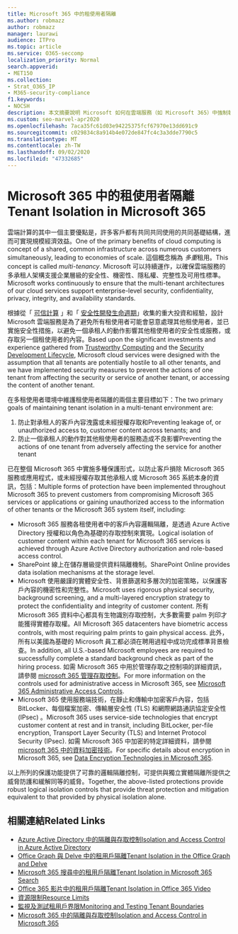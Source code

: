 ```yaml
---
title: Microsoft 365 中的租使用者隔離
ms.author: robmazz
author: robmazz
manager: laurawi
audience: ITPro
ms.topic: article
ms.service: O365-seccomp
localization_priority: Normal
search.appverid:
- MET150
ms.collection:
- Strat_O365_IP
- M365-security-compliance
f1.keywords:
- NOCSH
description: 本文摘要說明 Microsoft 如何在雲端服務（如 Microsoft 365）中強制執行租使用者隔離。
ms.custom: seo-marvel-apr2020
ms.openlocfilehash: 7aca35fc61d03e94225375fcf67970e13dd691c9
ms.sourcegitcommit: c029834c8a914b4e072de847fc4c3a3dde7790c5
ms.translationtype: MT
ms.contentlocale: zh-TW
ms.lasthandoff: 09/02/2020
ms.locfileid: "47332685"
---
```

# <a name="tenant-isolation-in-microsoft-365"></a><span data-ttu-id="a8f57-103">Microsoft 365 中的租使用者隔離</span><span class="sxs-lookup"><span data-stu-id="a8f57-103">Tenant Isolation in Microsoft 365</span></span>

<span data-ttu-id="a8f57-104">雲端計算的其中一個主要優點是，許多客戶都有共同共同使用的共同基礎結構，進而可實現規模經濟效益。</span><span class="sxs-lookup"><span data-stu-id="a8f57-104">One of the primary benefits of cloud computing is concept of a shared, common infrastructure across numerous customers simultaneously, leading to economies of scale.</span></span> <span data-ttu-id="a8f57-105">這個概念稱為 *多重*租用。</span><span class="sxs-lookup"><span data-stu-id="a8f57-105">This concept is called *multi-tenancy*.</span></span> <span data-ttu-id="a8f57-106">Microsoft 可以持續運作，以確保雲端服務的多承租人架構支援企業層級的安全性、機密性、隱私權、完整性及可用性標準。</span><span class="sxs-lookup"><span data-stu-id="a8f57-106">Microsoft works continuously to ensure that the multi-tenant architectures of our cloud services support enterprise-level security, confidentiality, privacy, integrity, and availability standards.</span></span>

<span data-ttu-id="a8f57-107">根據從「 [可信計算](https://www.microsoft.com/trust-center) 」和「 [安全性開發生命週期](https://www.microsoft.com/securityengineering/sdl/)」收集的重大投資和經驗，設計 Microsoft 雲端服務是為了避免所有租使用者可能會惡意處理其他租使用者，並已實施安全性措施，以避免一個承租人的動作影響其他租使用者的安全性或服務，或存取另一個租使用者的內容。</span><span class="sxs-lookup"><span data-stu-id="a8f57-107">Based upon the significant investments and experience gathered from [Trustworthy Computing](https://www.microsoft.com/trust-center) and the [Security Development Lifecycle](https://www.microsoft.com/securityengineering/sdl/), Microsoft cloud services were designed with the assumption that all tenants are potentially hostile to all other tenants, and we have implemented security measures to prevent the actions of one tenant from affecting the security or service of another tenant, or accessing the content of another tenant.</span></span>

<span data-ttu-id="a8f57-108">在多租使用者環境中維護租使用者隔離的兩個主要目標如下：</span><span class="sxs-lookup"><span data-stu-id="a8f57-108">The two primary goals of maintaining tenant isolation in a multi-tenant environment are:</span></span>

1.    <span data-ttu-id="a8f57-109">防止對承租人的客戶內容洩露或未經授權存取和</span><span class="sxs-lookup"><span data-stu-id="a8f57-109">Preventing leakage of, or unauthorized access to, customer content across tenants; and</span></span>
2.    <span data-ttu-id="a8f57-110">防止一個承租人的動作對其他租使用者的服務造成不良影響</span><span class="sxs-lookup"><span data-stu-id="a8f57-110">Preventing the actions of one tenant from adversely affecting the service for another tenant</span></span>

<span data-ttu-id="a8f57-111">已在整個 Microsoft 365 中實施多種保護形式，以防止客戶損除 Microsoft 365 服務或應用程式，或未經授權存取其他承租人或 Microsoft 365 系統本身的資訊，包括：</span><span class="sxs-lookup"><span data-stu-id="a8f57-111">Multiple forms of protection have been implemented throughout Microsoft 365 to prevent customers from compromising Microsoft 365 services or applications or gaining unauthorized access to the information of other tenants or the Microsoft 365 system itself, including:</span></span>

- <span data-ttu-id="a8f57-112">Microsoft 365 服務各租使用者中的客戶內容邏輯隔離，是透過 Azure Active Directory 授權和以角色為基礎的存取控制來實現。</span><span class="sxs-lookup"><span data-stu-id="a8f57-112">Logical isolation of customer content within each tenant for Microsoft 365 services is achieved through Azure Active Directory authorization and role-based access control.</span></span>
- <span data-ttu-id="a8f57-113">SharePoint 線上在儲存層級提供資料隔離機制。</span><span class="sxs-lookup"><span data-stu-id="a8f57-113">SharePoint Online provides data isolation mechanisms at the storage level.</span></span>
- <span data-ttu-id="a8f57-114">Microsoft 使用嚴謹的實體安全性、背景篩選和多層次的加密策略，以保護客戶內容的機密性和完整性。</span><span class="sxs-lookup"><span data-stu-id="a8f57-114">Microsoft uses rigorous physical security, background screening, and a multi-layered encryption strategy to protect the confidentiality and integrity of customer content.</span></span> <span data-ttu-id="a8f57-115">所有 Microsoft 365 資料中心都具有生物識別存取控制，大多數需要 palm 列印才能獲得實體存取權。</span><span class="sxs-lookup"><span data-stu-id="a8f57-115">All Microsoft 365 datacenters have biometric access controls, with most requiring palm prints to gain physical access.</span></span> <span data-ttu-id="a8f57-116">此外，所有以美國為基礎的 Microsoft 員工都必須在聘用過程中成功完成標準背景檢查。</span><span class="sxs-lookup"><span data-stu-id="a8f57-116">In addition, all U.S.-based Microsoft employees are required to successfully complete a standard background check as part of the hiring process.</span></span> <span data-ttu-id="a8f57-117">如需 Microsoft 365 中用於管理存取之控制項的詳細資訊，請參閱 [microsoft 365 管理存取控制](microsoft-365-administrative-access-controls-overview.md)。</span><span class="sxs-lookup"><span data-stu-id="a8f57-117">For more information on the controls used for administrative access in Microsoft 365, see [Microsoft 365 Administrative Access Controls](microsoft-365-administrative-access-controls-overview.md).</span></span>
- <span data-ttu-id="a8f57-118">Microsoft 365 使用服務端技術，在靜止和傳輸中加密客戶內容，包括 BitLocker、每個檔案加密、傳輸層安全性 (TLS) 和網際網路通訊協定安全性 (IPsec) 。</span><span class="sxs-lookup"><span data-stu-id="a8f57-118">Microsoft 365 uses service-side technologies that encrypt customer content at rest and in transit, including BitLocker, per-file encryption, Transport Layer Security (TLS) and Internet Protocol Security (IPsec).</span></span> <span data-ttu-id="a8f57-119">如需 Microsoft 365 中加密的特定詳細資料，請參閱 [microsoft 365 中的資料加密技術](https://docs.microsoft.com/microsoft-365/compliance/office-365-encryption-in-the-microsoft-cloud-overview)。</span><span class="sxs-lookup"><span data-stu-id="a8f57-119">For specific details about encryption in Microsoft 365, see [Data Encryption Technologies in Microsoft 365](https://docs.microsoft.com/microsoft-365/compliance/office-365-encryption-in-the-microsoft-cloud-overview).</span></span>

<span data-ttu-id="a8f57-120">以上所列的保護功能提供了可靠的邏輯隔離控制，可提供與獨立實體隔離所提供之威脅防護和緩解同等的威脅。</span><span class="sxs-lookup"><span data-stu-id="a8f57-120">Together, the above-listed protections provide robust logical isolation controls that provide threat protection and mitigation equivalent to that provided by physical isolation alone.</span></span>

## <a name="related-links"></a><span data-ttu-id="a8f57-121">相關連結</span><span class="sxs-lookup"><span data-stu-id="a8f57-121">Related Links</span></span>

- [<span data-ttu-id="a8f57-122">Azure Active Directory 中的隔離與存取控制</span><span class="sxs-lookup"><span data-stu-id="a8f57-122">Isolation and Access Control in Azure Active Directory</span></span>](microsoft-365-isolation-in-azure-active-directory.md)
- [<span data-ttu-id="a8f57-123">Office Graph 與 Delve 中的租用戶隔離</span><span class="sxs-lookup"><span data-stu-id="a8f57-123">Tenant Isolation in the Office Graph and Delve</span></span>](microsoft-365-isolation-in-graph-and-delve.md)
- [<span data-ttu-id="a8f57-124">Microsoft 365 搜尋中的租用戶隔離</span><span class="sxs-lookup"><span data-stu-id="a8f57-124">Tenant Isolation in Microsoft 365 Search</span></span>](microsoft-365-isolation-in-microsoft-365-search.md)
- [<span data-ttu-id="a8f57-125">Office 365 影片中的租用戶隔離</span><span class="sxs-lookup"><span data-stu-id="a8f57-125">Tenant Isolation in Office 365 Video</span></span>](microsoft-365-isolation-in-microsoft-365-video.md)
- [<span data-ttu-id="a8f57-126">資源限制</span><span class="sxs-lookup"><span data-stu-id="a8f57-126">Resource Limits</span></span>](microsoft-365-resource-limits.md)
- [<span data-ttu-id="a8f57-127">監視及測試租用戶界限</span><span class="sxs-lookup"><span data-stu-id="a8f57-127">Monitoring and Testing Tenant Boundaries</span></span>](microsoft-365-monitoring-and-testing.md)
- [<span data-ttu-id="a8f57-128">Microsoft 365 中的隔離與存取控制</span><span class="sxs-lookup"><span data-stu-id="a8f57-128">Isolation and Access Control in Microsoft 365</span></span>](microsoft-365-isolation-in-microsoft-365.md)

